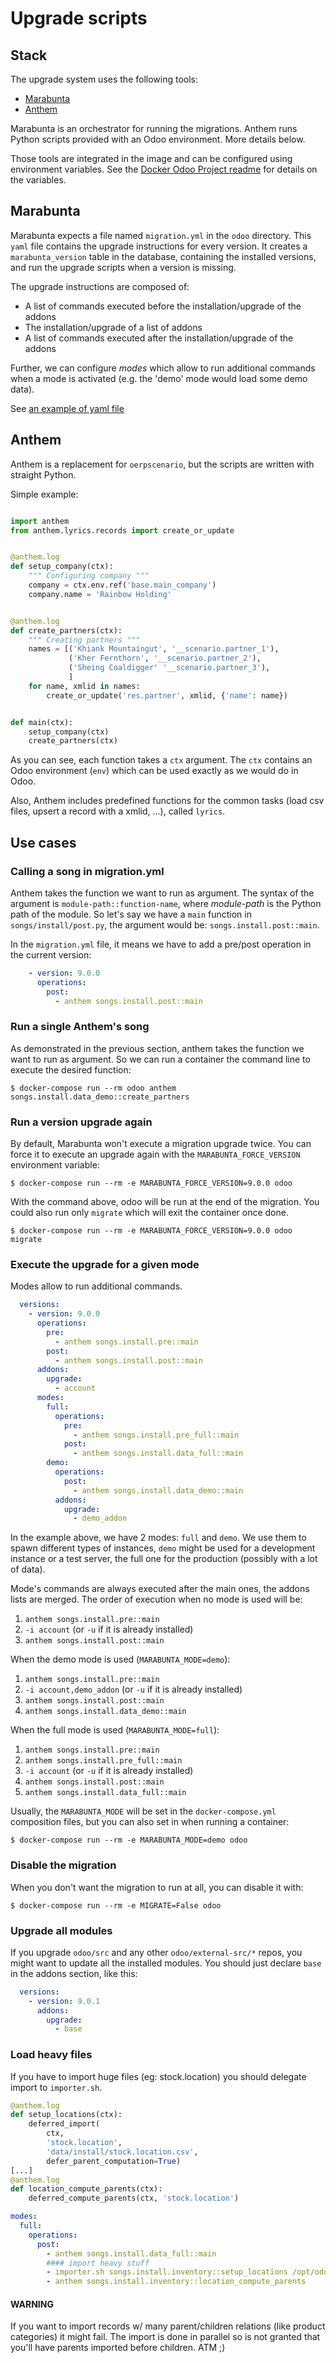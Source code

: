 # Upgrade scripts

## Stack

The upgrade system uses the following tools:

* [Marabunta](https://github.com/camptocamp/marabunta)
* [Anthem](https://github.com/camptocamp/anthem)

Marabunta is an orchestrator for running the migrations. Anthem runs Python
scripts provided with an Odoo environment. More details below.

Those tools are integrated in the image and can be configured using environment
variables. See the [Docker Odoo Project
readme](https://github.com/camptocamp/docker-odoo-project/#environment-variables)
for details on the variables.

## Marabunta

Marabunta expects a file named `migration.yml` in the `odoo` directory.
This `yaml` file contains the upgrade instructions for every version.
It creates a `marabunta_version` table in the database, containing the
installed versions, and run the upgrade scripts when a version is missing.

The upgrade instructions are composed of:
 * A list of commands executed before the installation/upgrade of the addons
 * The installation/upgrade of a list of addons
 * A list of commands executed after the installation/upgrade of the addons

Further, we can configure *modes* which allow to run additional commands when a
mode is activated (e.g. the 'demo' mode would load some demo data).

See [an example of yaml
file](https://github.com/camptocamp/marabunta/blob/master/marabunta/parser.py#L14-L61)

## Anthem

Anthem is a replacement for `oerpscenario`, but the scripts are written with
straight Python.

Simple example:

```python

import anthem
from anthem.lyrics.records import create_or_update


@anthem.log
def setup_company(ctx):
    """ Configuring company """
    company = ctx.env.ref('base.main_company')
    company.name = 'Rainbow Holding'


@anthem.log
def create_partners(ctx):
    """ Creating partners """
    names = [('Khiank Mountaingut', '__scenario.partner_1'),
             ('Kher Fernthorn', '__scenario.partner_2'),
             ('Sheing Coaldigger' '__scenario.partner_3'),
             ]
    for name, xmlid in names:
        create_or_update('res.partner', xmlid, {'name': name})


def main(ctx):
    setup_company(ctx)
    create_partners(ctx)

```

As you can see, each function takes a `ctx` argument. The `ctx` contains an
Odoo environment (`env`) which can be used exactly as we would do in Odoo.

Also, Anthem includes predefined functions for the common tasks (load csv
files, upsert a record with a xmlid, ...), called `lyrics`.

## Use cases

### Calling a song in migration.yml

Anthem takes the function we want to run as argument.
The syntax of the argument is `module-path::function-name`, where *module-path*
is the Python path of the module. So let's say we have a `main` function in
`songs/install/post.py`, the argument would be: `songs.install.post::main`.

In the `migration.yml` file, it means we have to add a pre/post operation in
the current version:

```yaml
    - version: 9.0.0
      operations:
        post:
          - anthem songs.install.post::main
```

### Run a single Anthem's song

As demonstrated in the previous section, anthem takes the function we want to
run as argument. So we can run a container the command line to execute the
desired function:

```
$ docker-compose run --rm odoo anthem songs.install.data_demo::create_partners
```

### Run a version upgrade again

By default, Marabunta won't execute a migration upgrade twice.
You can force it to execute an upgrade again with the `MARABUNTA_FORCE_VERSION`
environment variable:

```
$ docker-compose run --rm -e MARABUNTA_FORCE_VERSION=9.0.0 odoo
```

With the command above, odoo will be run at the end of the migration.
You could also run only `migrate` which will exit the container once done.

```
$ docker-compose run --rm -e MARABUNTA_FORCE_VERSION=9.0.0 odoo migrate
```

### Execute the upgrade for a given mode

Modes allow to run additional commands.

```yaml
  versions:
    - version: 9.0.0
      operations:
        pre:
          - anthem songs.install.pre::main
        post:
          - anthem songs.install.post::main
      addons:
        upgrade:
          - account
      modes:
        full:
          operations:
            pre:
              - anthem songs.install.pre_full::main
            post:
              - anthem songs.install.data_full::main
        demo:
          operations:
            post:
              - anthem songs.install.data_demo::main
          addons:
            upgrade:
              - demo_addon
```

In the example above, we have 2 modes: `full` and `demo`. We use them to spawn
different types of instances, `demo` might be used for a development instance
or a test server, the full one for the production (possibly with a lot of
data).

Mode's commands are always executed after the main ones, the addons lists are merged.
The order of execution when no mode is used will be:

1. `anthem songs.install.pre::main`
2. `-i account` (or `-u` if it is already installed)
3. `anthem songs.install.post::main`

When the demo mode is used (`MARABUNTA_MODE=demo`):

1. `anthem songs.install.pre::main`
2. `-i account,demo_addon` (or `-u` if it is already installed)
3. `anthem songs.install.post::main`
4. `anthem songs.install.data_demo::main`

When the full mode is used (`MARABUNTA_MODE=full`):

1. `anthem songs.install.pre::main`
1. `anthem songs.install.pre_full::main`
2. `-i account` (or `-u` if it is already installed)
3. `anthem songs.install.post::main`
4. `anthem songs.install.data_full::main`

Usually, the `MARABUNTA_MODE` will be set in the `docker-compose.yml`
composition files, but you can also set in when running a container:

```
$ docker-compose run --rm -e MARABUNTA_MODE=demo odoo
```

### Disable the migration

When you don't want the migration to run at all, you can disable it with:

```
$ docker-compose run --rm -e MIGRATE=False odoo
```

### Upgrade all modules

If you upgrade `odoo/src` and any other `odoo/external-src/*` repos,
you might want to update all the installed modules.
You should just declare `base` in the addons section, like this:

```yaml
  versions:
    - version: 9.0.1
      addons:
        upgrade:
          - base
```

### Load heavy files

If you have to import huge files (eg: stock.location)
you should delegate import to `importer.sh`.

```python
@anthem.log
def setup_locations(ctx):
    deferred_import(
        ctx,
        'stock.location',
        'data/install/stock.location.csv',
        defer_parent_computation=True)
[...]
@anthem.log
def location_compute_parents(ctx):
    deferred_compute_parents(ctx, 'stock.location')
```

```yaml
modes:
  full:
    operations:
      post:
        - anthem songs.install.data_full::main
        #### import heavy stuff
        - importer.sh songs.install.inventory::setup_locations /opt/odoo/data/install/stock.location.csv
        - anthem songs.install.inventory::location_compute_parents
```

#### WARNING

If you want to import records w/ many parent/children relations (like product categories) it might fail.
The import is done in parallel so is not granted that you'll have parents imported before children. ATM ;)
